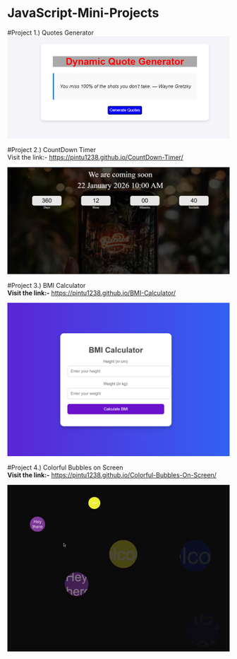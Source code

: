 # JavaScript-Mini-Projects

#Project 1.) Quotes Generator
\
![Preview Image](quotes_generator.png)


#Project 2.) CountDown Timer
\
Visit the link:- https://pintu1238.github.io/CountDown-Timer/

![Preview Image](Countdowntimer.png)


#Project 3.) BMI Calculator
\
**Visit the link:-** https://pintu1238.github.io/BMI-Calculator/

![Preview Image](BMI_Calculator.png)


#Project 4.) Colorful Bubbles on Screen
\
**Visit the link:-** https://pintu1238.github.io/Colorful-Bubbles-On-Screen/

![Preview Image](colorful.png)





